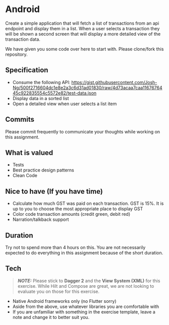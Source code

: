# Android

Create a simple application that will fetch a list of transactions from an api endpoint and display
them in a list. When a user selects a transaction they will be shown a second screen that will
display a more detailed view of the transaction data.

We have given you some code over here to start with. Please clone/fork this repository.

## Specification

- Consume the following
  API: https://gist.githubusercontent.com/Josh-Ng/500f2716604dc1e8e2a3c6d31ad01830/raw/4d73acaa7caa1167676445c922835554c5572e82/test-data.json
- Display data in a sorted list
- Open a detailed view when user selects a list item

## Commits

Please commit frequently to communicate your thoughts while working on this assignment.

## What is valued

- Tests
- Best practice design patterns
- Clean Code

## Nice to have (If you have time)

- Calculate how much GST was paid on each transaction. GST is 15%. It is up to you to choose the
  most appropriate place to display GST
- Color code transaction amounts (credit green, debit red)
- Narration/talkback support

## Duration

Try not to spend more than 4 hours on this. You are not necessarily expected to do everything in
this assignment because of the short duration.

## Tech

> **_NOTE:_**
> Please stick to **Dagger 2** and the **View System (XML)** for this exercise.
> While Hilt and Compose are great, we are not looking to evaluate you on those for this exercise.

- Native Android frameworks only (no Flutter sorry)
- Aside from the above, use whatever libraries you are comfortable with
- If you are unfamiliar with something in the exercise template, leave a note and change it to
  better suit you.
